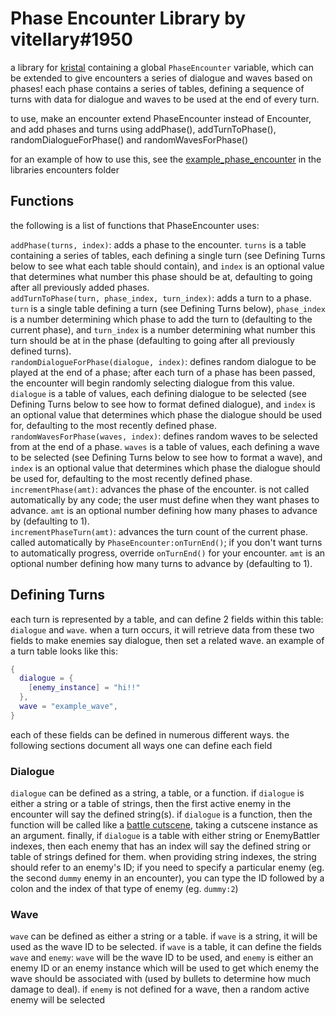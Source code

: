 # Phase Encounter Library by vitellary#1950

a library for [kristal](https://github.com/KristalTeam/Kristal) containing a global `PhaseEncounter` variable, which can be extended to give encounters a series of dialogue and waves based on phases! each phase contains a series of tables, defining a sequence of turns with data for dialogue and waves to be used at the end of every turn.

to use, make an encounter extend PhaseEncounter instead of Encounter, and add phases and turns using addPhase(), addTurnToPhase(), randomDialogueForPhase() and randomWavesForPhase()

for an example of how to use this, see the [example_phase_encounter](https://github.com/vitellaryjr/PhaseEncounters/blob/main/scripts/battle/encounters/example_phase_encounter.lua) in the libraries encounters folder

## Functions

the following is a list of functions that PhaseEncounter uses:

`addPhase(turns, index)`: adds a phase to the encounter. `turns` is a table containing a series of tables, each defining a single turn (see Defining Turns below to see what each table should contain), and `index` is an optional value that determines what number this phase should be at, defaulting to going after all previously added phases.  
`addTurnToPhase(turn, phase_index, turn_index)`: adds a turn to a phase. `turn` is a single table defining a turn (see Defining Turns below), `phase_index` is a number determining which phase to add the turn to (defaulting to the current phase), and `turn_index` is a number determining what number this turn should be at in the phase (defaulting to going after all previously defined turns).  
`randomDialogueForPhase(dialogue, index)`: defines random dialogue to be played at the end of a phase; after each turn of a phase has been passed, the encounter will begin randomly selecting dialogue from this value. `dialogue` is a table of values, each defining dialogue to be selected (see Defining Turns below to see how to format defined dialogue), and `index` is an optional value that determines which phase the dialogue should be used for, defaulting to the most recently defined phase.  
`randomWavesForPhase(waves, index)`: defines random waves to be selected from at the end of a phase. `waves` is a table of values, each defining a wave to be selected (see Defining Turns below to see how to format a wave), and `index` is an optional value that determines which phase the dialogue should be used for, defaulting to the most recently defined phase.  
`incrementPhase(amt)`: advances the phase of the encounter. is not called automatically by any code; the user must define when they want phases to advance. `amt` is an optional number defining how many phases to advance by (defaulting to 1).  
`incrementPhaseTurn(amt)`: advances the turn count of the current phase. called automatically by `PhaseEncounter:onTurnEnd()`; if you don't want turns to automatically progress, override `onTurnEnd()` for your encounter. `amt` is an optional number defining how many turns to advance by (defaulting to 1).  

## Defining Turns

each turn is represented by a table, and can define 2 fields within this table: `dialogue` and `wave`. when a turn occurs, it will retrieve data from these two fields to make enemies say dialogue, then set a related wave. an example of a turn table looks like this:

```lua
{
  dialogue = {
    [enemy_instance] = "hi!!"
  },
  wave = "example_wave",
}
```

each of these fields can be defined in numerous different ways. the following sections document all ways one can define each field

### Dialogue

`dialogue` can be defined as a string, a table, or a function. if `dialogue` is either a string or a table of strings, then the first active enemy in the encounter will say the defined string(s). if `dialogue` is a function, then the function will be called like a [battle cutscene](https://github.com/KristalTeam/Kristal/wiki/Cutscenes), taking a cutscene instance as an argument. finally, if `dialogue` is a table with either string or EnemyBattler indexes, then each enemy that has an index will say the defined string or table of strings defined for them. when providing string indexes, the string should refer to an enemy's ID; if you need to specify a particular enemy (eg. the second `dummy` enemy in an encounter), you can type the ID followed by a colon and the index of that type of enemy (eg. `dummy:2`)

### Wave

`wave` can be defined as either a string or a table. if `wave` is a string, it will be used as the wave ID to be selected. if `wave` is a table, it can define the fields `wave` and `enemy`: `wave` will be the wave ID to be used, and `enemy` is either an enemy ID or an enemy instance which will be used to get which enemy the wave should be associated with (used by bullets to determine how much damage to deal). if `enemy` is not defined for a wave, then a random active enemy will be selected
